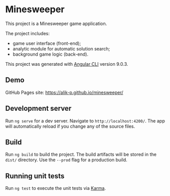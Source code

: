 # Minesweeper

This project is a Minesweeper game application. 

The project includes:
 - game user interface (front-end);  
 - analytic module for automatic solution search;
 - background game logic (back-end).

This project was generated with [Angular CLI](https://github.com/angular/angular-cli) version 9.0.3.


## Demo

GitHub Pages site: https://alik-p.github.io/minesweeper/


## Development server

Run `ng serve` for a dev server. Navigate to `http://localhost:4200/`. The app will automatically reload if you change any of the source files.

## Build

Run `ng build` to build the project. The build artifacts will be stored in the `dist/` directory. Use the `--prod` flag for a production build.

## Running unit tests

Run `ng test` to execute the unit tests via [Karma](https://karma-runner.github.io).

